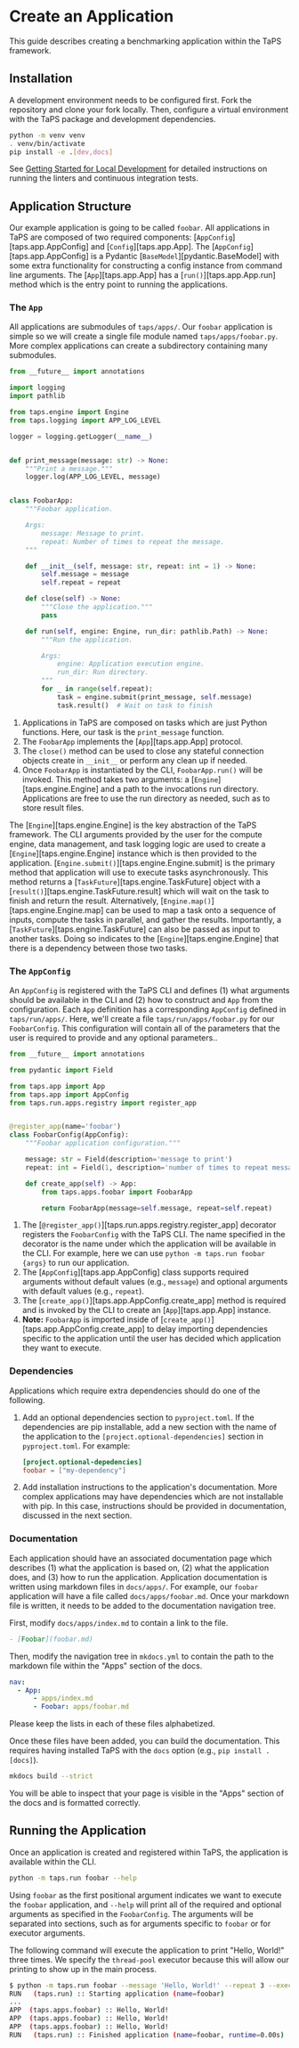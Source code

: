 # Create an Application

This guide describes creating a benchmarking application within the TaPS framework.

## Installation

A development environment needs to be configured first.
Fork the repository and clone your fork locally.
Then, configure a virtual environment with the TaPS package and development dependencies.

```bash
python -m venv venv
. venv/bin/activate
pip install -e .[dev,docs]
```

See [Getting Started for Local Development](../contributing/index.md#getting-started-for-local-development) for detailed instructions on running the linters and continuous integration tests.

## Application Structure

Our example application is going to be called `foobar`.
All applications in TaPS are composed of two required components:
[`AppConfig`][taps.app.AppConfig] and [`Config`][taps.app.App].
The [`AppConfig`][taps.app.AppConfig] is a Pydantic [`BaseModel`][pydantic.BaseModel] with some extra functionality for constructing a config instance from command line arguments.
The [`App`][taps.app.App] has a [`run()`][taps.app.App.run] method which is the entry point to running the applications.

### The `App`

All applications are submodules of `taps/apps/`.
Our `foobar` application is simple so we will create a single file module named `taps/apps/foobar.py`.
More complex applications can create a subdirectory containing many submodules.


```python title="taps/apps/foobar.py" linenums="1"
from __future__ import annotations

import logging
import pathlib

from taps.engine import Engine
from taps.logging import APP_LOG_LEVEL

logger = logging.getLogger(__name__)


def print_message(message: str) -> None:
    """Print a message."""
    logger.log(APP_LOG_LEVEL, message)


class FoobarApp:
    """Foobar application.

    Args:
        message: Message to print.
        repeat: Number of times to repeat the message.
    """

    def __init__(self, message: str, repeat: int = 1) -> None:
        self.message = message
        self.repeat = repeat

    def close(self) -> None:
        """Close the application."""
        pass

    def run(self, engine: Engine, run_dir: pathlib.Path) -> None:
        """Run the application.

        Args:
            engine: Application execution engine.
            run_dir: Run directory.
        """
        for _ in range(self.repeat):
            task = engine.submit(print_message, self.message)
            task.result()  # Wait on task to finish
```

1. Applications in TaPS are composed on tasks which are just Python functions.
   Here, our task is the `print_message` function.
2. The `FoobarApp` implements the [`App`][taps.app.App] protocol.
3. The `close()` method can be used to close any stateful connection objects create in `__init__` or perform any clean up if needed.
4. Once `FoobarApp` is instantiated by the CLI, `FoobarApp.run()` will be invoked.
   This method takes two arguments: a [`Engine`][taps.engine.Engine] and a path to the invocations run directory.
   Applications are free to use the run directory as needed, such as to store result files.

The [`Engine`][taps.engine.Engine] is the key abstraction of the TaPS framework.
The CLI arguments provided by the user for the compute engine, data management, and task logging logic are used to create a [`Engine`][taps.engine.Engine] instance which is then provided to the application.
[`Engine.submit()`][taps.engine.Engine.submit] is the primary method that application will use to execute tasks asynchronously.
This method returns a [`TaskFuture`][taps.engine.TaskFuture] object with a [`result()`][taps.engine.TaskFuture.result] which will wait on the task to finish and return the result.
Alternatively, [`Engine.map()`][taps.engine.Engine.map] can be used to map a task onto a sequence of inputs, compute the tasks in parallel, and gather the results.
Importantly, a [`TaskFuture`][taps.engine.TaskFuture] can also be passed as input to another tasks.
Doing so indicates to the [`Engine`][taps.engine.Engine] that there is a dependency between those two tasks.

### The `AppConfig`

An `AppConfig` is registered with the TaPS CLI and defines (1) what arguments should be available in the CLI and (2) how to construct and `App` from the configuration.
Each `App` definition has a corresponding `AppConfig` defined in `taps/run/apps/`.
Here, we'll create a file `taps/run/apps/foobar.py` for our `FoobarConfig`.
This configuration will contain all of the parameters that the user is required to provide and any optional parameters..

```python title="taps/run/apps/foobar.py" linenums="1"
from __future__ import annotations

from pydantic import Field

from taps.app import App
from taps.app import AppConfig
from taps.run.apps.registry import register_app


@register_app(name='foobar')
class FoobarConfig(AppConfig):
    """Foobar application configuration."""

    message: str = Field(description='message to print')
    repeat: int = Field(1, description='number of times to repeat message')

    def create_app(self) -> App:
        from taps.apps.foobar import FoobarApp

        return FoobarApp(message=self.message, repeat=self.repeat)
```

1. The [`@register_app()`][taps.run.apps.registry.register_app] decorator registers the `FoobarConfig` with the TaPS CLI.
   The name specified in the decorator is the name under which the application will be available in the CLI.
   For example, here we can use `python -m taps.run foobar {args}` to run our application.
2. The [`AppConfig`][taps.app.AppConfig] class supports required arguments without default values (e.g., `message`) and optional arguments with default values (e.g., `repeat`).
3. The [`create_app()`][taps.app.AppConfig.create_app] method is required and is invoked by the CLI to create an [`App`][taps.app.App] instance.
4. **Note:** `FoobarApp` is imported inside of [`create_app()`][taps.app.AppConfig.create_app] to delay importing dependencies specific to the application until the user has decided which application they want to execute.

### Dependencies

Applications which require extra dependencies should do one of the following.

1. Add an optional dependencies section to `pyproject.toml`.
   If the dependencies are pip installable, add a new section with the name of the application to the `[project.optional-dependencies]` section in `pyproject.toml`.
   For example:
   ```toml
   [project.optional-depedencies]
   foobar = ["my-dependency"]
   ```
2. Add installation instructions to the application's documentation.
   More complex applications may have dependencies which are not installable with pip.
   In this case, instructions should be provided in documentation, discussed in the next section.

### Documentation

Each application should have an associated documentation page which describes (1) what the application is based on, (2) what the application does, and (3) how to run the application.
Application documentation is written using markdown files in `docs/apps/`.
For example, our `foobar` application will have a file called `docs/apps/foobar.md`.
Once your markdown file is written, it needs to be added to the documentation navigation tree.

First, modify `docs/apps/index.md` to contain a link to the file.
```markdown
- [Foobar](foobar.md)
```
Then, modify the navigation tree in `mkdocs.yml` to contain the path to the markdown file within the "Apps" section of the docs.
```yaml
nav:
  - App:
      - apps/index.md
      - Foobar: apps/foobar.md
```
Please keep the lists in each of these files alphabetized.

Once these files have been added, you can build the documentation.
This requires having installed TaPS with the `docs` option (e.g., `pip install .[docs]`).
```bash
mkdocs build --strict
```
You will be able to inspect that your page is visible in the "Apps" section of the docs and is formatted correctly.

## Running the Application

Once an application is created and registered within TaPS, the application is available within the CLI.
```bash
python -m taps.run foobar --help
```
Using `foobar` as the first positional argument indicates we want to execute the `foobar` application, and `--help` will print all of the required and optional arguments as specified in the `FoobarConfig`.
The arguments will be separated into sections, such as for arguments specific to `foobar` or for executor arguments.

The following command will execute the application to print "Hello, World!" three times.
We specify the `thread-pool` executor because this will allow our printing to show up in the main process.
```bash
$ python -m taps.run foobar --message 'Hello, World!' --repeat 3 --executor thread-pool
RUN   (taps.run) :: Starting application (name=foobar)
...
APP  (taps.apps.foobar) :: Hello, World!
APP  (taps.apps.foobar) :: Hello, World!
APP  (taps.apps.foobar) :: Hello, World!
RUN   (taps.run) :: Finished application (name=foobar, runtime=0.00s)
```
